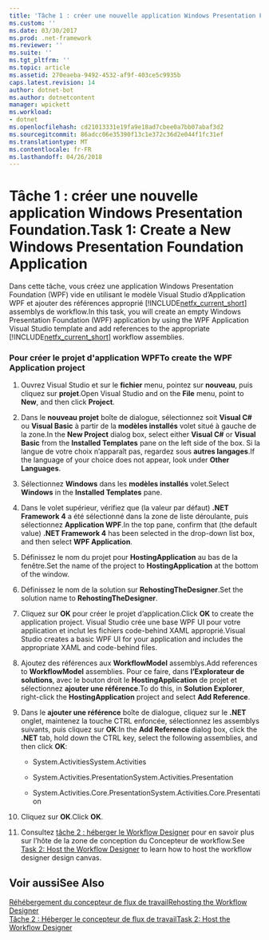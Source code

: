 ```yaml
---
title: 'Tâche 1 : créer une nouvelle application Windows Presentation Foundation.'
ms.custom: ''
ms.date: 03/30/2017
ms.prod: .net-framework
ms.reviewer: ''
ms.suite: ''
ms.tgt_pltfrm: ''
ms.topic: article
ms.assetid: 270eaeba-9492-4532-af9f-403ce5c9935b
caps.latest.revision: 14
author: dotnet-bot
ms.author: dotnetcontent
manager: wpickett
ms.workload:
- dotnet
ms.openlocfilehash: cd21013331e19fa9e18ad7cbee0a7bb07abaf3d2
ms.sourcegitcommit: 86adcc06e35390f13c1e372c36d2e044f1fc31ef
ms.translationtype: MT
ms.contentlocale: fr-FR
ms.lasthandoff: 04/26/2018
---
```

# <a name="task-1-create-a-new-windows-presentation-foundation-application"></a><span data-ttu-id="62e47-102">Tâche 1 : créer une nouvelle application Windows Presentation Foundation.</span><span class="sxs-lookup"><span data-stu-id="62e47-102">Task 1: Create a New Windows Presentation Foundation Application</span></span>
<span data-ttu-id="62e47-103">Dans cette tâche, vous créez une application Windows Presentation Foundation (WPF) vide en utilisant le modèle Visual Studio d’Application WPF et ajouter des références approprié [!INCLUDE[netfx_current_short](../../../includes/netfx-current-short-md.md)] assemblys de workflow.</span><span class="sxs-lookup"><span data-stu-id="62e47-103">In this task, you will create an empty Windows Presentation Foundation (WPF) application by using the WPF Application Visual Studio template and add references to the appropriate [!INCLUDE[netfx_current_short](../../../includes/netfx-current-short-md.md)] workflow assemblies.</span></span>  
  
### <a name="to-create-the-wpf-application-project"></a><span data-ttu-id="62e47-104">Pour créer le projet d'application WPF</span><span class="sxs-lookup"><span data-stu-id="62e47-104">To create the WPF Application project</span></span>  
  
1.  <span data-ttu-id="62e47-105">Ouvrez Visual Studio et sur le **fichier** menu, pointez sur **nouveau**, puis cliquez sur **projet**.</span><span class="sxs-lookup"><span data-stu-id="62e47-105">Open Visual Studio and on the **File** menu, point to **New**, and then click **Project**.</span></span>  
  
2.  <span data-ttu-id="62e47-106">Dans le **nouveau projet** boîte de dialogue, sélectionnez soit **Visual C#** ou **Visual Basic** à partir de la **modèles installés** volet situé à gauche de la zone.</span><span class="sxs-lookup"><span data-stu-id="62e47-106">In the **New Project** dialog box, select either **Visual C#** or **Visual Basic** from the **Installed Templates** pane on the left side of the box.</span></span> <span data-ttu-id="62e47-107">Si la langue de votre choix n’apparaît pas, regardez sous **autres langages**.</span><span class="sxs-lookup"><span data-stu-id="62e47-107">If the language of your choice does not appear, look under **Other Languages**.</span></span>  
  
3.  <span data-ttu-id="62e47-108">Sélectionnez **Windows** dans les **modèles installés** volet.</span><span class="sxs-lookup"><span data-stu-id="62e47-108">Select **Windows** in the **Installed Templates** pane.</span></span>  
  
4.  <span data-ttu-id="62e47-109">Dans le volet supérieur, vérifiez que (la valeur par défaut) **.NET Framework 4** a été sélectionné dans la zone de liste déroulante, puis sélectionnez **Application WPF**.</span><span class="sxs-lookup"><span data-stu-id="62e47-109">In the top pane, confirm that (the default value) **.NET Framework 4** has been selected in the drop-down list box, and then select **WPF Application**.</span></span>  
  
5.  <span data-ttu-id="62e47-110">Définissez le nom du projet pour **HostingApplication** au bas de la fenêtre.</span><span class="sxs-lookup"><span data-stu-id="62e47-110">Set the name of the project to **HostingApplication** at the bottom of the window.</span></span>  
  
6.  <span data-ttu-id="62e47-111">Définissez le nom de la solution sur **RehostingTheDesigner**.</span><span class="sxs-lookup"><span data-stu-id="62e47-111">Set the solution name to **RehostingTheDesigner**.</span></span>  
  
7.  <span data-ttu-id="62e47-112">Cliquez sur **OK** pour créer le projet d’application.</span><span class="sxs-lookup"><span data-stu-id="62e47-112">Click **OK** to create the application project.</span></span> <span data-ttu-id="62e47-113">Visual Studio crée une base WPF UI pour votre application et inclut les fichiers code-behind XAML approprié.</span><span class="sxs-lookup"><span data-stu-id="62e47-113">Visual Studio creates a basic WPF UI for your application and includes the appropriate XAML and code-behind files.</span></span>  
  
8.  <span data-ttu-id="62e47-114">Ajoutez des références aux **WorkflowModel** assemblys.</span><span class="sxs-lookup"><span data-stu-id="62e47-114">Add references to **WorkflowModel** assemblies.</span></span> <span data-ttu-id="62e47-115">Pour ce faire, dans **l’Explorateur de solutions**, avec le bouton droit le **HostingApplication** de projet et sélectionnez **ajouter une référence**.</span><span class="sxs-lookup"><span data-stu-id="62e47-115">To do this, in **Solution Explorer**, right-click the **HostingApplication** project and select **Add Reference**.</span></span>  
  
9. <span data-ttu-id="62e47-116">Dans le **ajouter une référence** boîte de dialogue, cliquez sur le **.NET** onglet, maintenez la touche CTRL enfoncée, sélectionnez les assemblys suivants, puis cliquez sur **OK**:</span><span class="sxs-lookup"><span data-stu-id="62e47-116">In the **Add Reference** dialog box, click the **.NET** tab, hold down the CTRL key, select the following assemblies, and then click **OK**:</span></span>  
  
    -   <span data-ttu-id="62e47-117">System.Activities</span><span class="sxs-lookup"><span data-stu-id="62e47-117">System.Activities</span></span>  
  
    -   <span data-ttu-id="62e47-118">System.Activities.Presentation</span><span class="sxs-lookup"><span data-stu-id="62e47-118">System.Activities.Presentation</span></span>  
  
    -   <span data-ttu-id="62e47-119">System.Activities.Core.Presentation</span><span class="sxs-lookup"><span data-stu-id="62e47-119">System.Activities.Core.Presentation</span></span>  
  
10. <span data-ttu-id="62e47-120">Cliquez sur **OK**.</span><span class="sxs-lookup"><span data-stu-id="62e47-120">Click **OK**.</span></span>  
  
11. <span data-ttu-id="62e47-121">Consultez [tâche 2 : héberger le Workflow Designer](../../../docs/framework/windows-workflow-foundation/task-2-host-the-workflow-designer.md) pour en savoir plus sur l’hôte de la zone de conception du Concepteur de workflow.</span><span class="sxs-lookup"><span data-stu-id="62e47-121">See [Task 2: Host the Workflow Designer](../../../docs/framework/windows-workflow-foundation/task-2-host-the-workflow-designer.md) to learn how to host the workflow designer design canvas.</span></span>  
  
## <a name="see-also"></a><span data-ttu-id="62e47-122">Voir aussi</span><span class="sxs-lookup"><span data-stu-id="62e47-122">See Also</span></span>  
 [<span data-ttu-id="62e47-123">Réhébergement du concepteur de flux de travail</span><span class="sxs-lookup"><span data-stu-id="62e47-123">Rehosting the Workflow Designer</span></span>](../../../docs/framework/windows-workflow-foundation/rehosting-the-workflow-designer.md)  
 [<span data-ttu-id="62e47-124">Tâche 2 : Héberger le concepteur de flux de travail</span><span class="sxs-lookup"><span data-stu-id="62e47-124">Task 2: Host the Workflow Designer</span></span>](../../../docs/framework/windows-workflow-foundation/task-2-host-the-workflow-designer.md)
